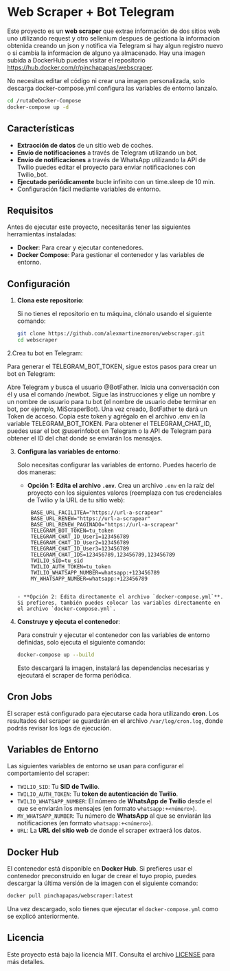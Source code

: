 
# Web Scraper + Bot Telegram

Este proyecto es un **web scraper** que extrae información de dos sitios web uno utilizando request y otro sellenium despues de gestiona la informacion obtenida creando un json y notifica via Telegram si hay algun registro nuevo o si cambia la informacion de alguno ya almacenado. Hay una imagen subida a DockerHub puedes visitar el repositorio https://hub.docker.com/r/pinchapapas/webscraper.

No necesitas editar el código ni crear una imagen personalizada, solo descarga docker-compose.yml configura las variables de entorno lanzalo.
```bash
cd /rutaDeDocker-Compose
docker-compose up -d
```

## Características
- **Extracción de datos** de un sitio web de coches.
- **Envío de notificaciones** a través de Telegram utilizando un bot.
- **Envío de notificaciones** a través de WhatsApp utilizando la API de Twilio puedes editar el proyecto para enviar notificaciones con Twilio_bot.
- **Ejecutado periódicamente**  bucle infinito con un time.sleep de 10 min.
- Configuración fácil mediante variables de entorno.

## Requisitos

Antes de ejecutar este proyecto, necesitarás tener las siguientes herramientas instaladas:

- **Docker**: Para crear y ejecutar contenedores.
- **Docker Compose**: Para gestionar el contenedor y las variables de entorno.

## Configuración

1. **Clona este repositorio**:

   Si no tienes el repositorio en tu máquina, clónalo usando el siguiente comando:

   ```bash
   git clone https://github.com/alexmartinezmoron/webscraper.git
   cd webscraper
   ```

2.Crea tu bot en Telegram:

   Para generar el TELEGRAM_BOT_TOKEN, sigue estos pasos para crear un bot en Telegram:
   
   Abre Telegram y busca el usuario @BotFather.
   Inicia una conversación con él y usa el comando /newbot.
   Sigue las instrucciones y elige un nombre y un nombre de usuario para tu bot (el nombre de usuario debe terminar en bot, por ejemplo, MiScraperBot).
   Una vez creado, BotFather te dará un Token de acceso. Copia este token y agrégalo en el archivo .env en la variable TELEGRAM_BOT_TOKEN.
   Para obtener el TELEGRAM_CHAT_ID, puedes usar el bot @userinfobot en Telegram o la API de Telegram para obtener el ID del chat donde se enviarán los mensajes.  


3. **Configura las variables de entorno**:

   Solo necesitas configurar las variables de entorno. Puedes hacerlo de dos maneras:

   - **Opción 1: Edita el archivo `.env`**. Crea un archivo `.env` en la raíz del proyecto con los siguientes valores (reemplaza con tus credenciales de Twilio y la URL de tu sitio web):

     ```env
      BASE_URL_FACILITEA="https://url-a-scrapear"
      BASE_URL_RENEW="https://url-a-scrapear"
      BASE_URL_RENEW_PAGINADO="https://url-a-scrapear"
      TELEGRAM_BOT_TOKEN=tu_token
      TELEGRAM_CHAT_ID_User1=123456789
      TELEGRAM_CHAT_ID_User2=123456789
      TELEGRAM_CHAT_ID_User3=123456789
      TELEGRAM_CHAT_IDS=123456789,123456789,123456789
      TWILIO_SID=tu_sid
      TWILIO_AUTH_TOKEN=tu_token
      TWILIO_WHATSAPP_NUMBER=whatsapp:+123456789
      MY_WHATSAPP_NUMBER=whatsapp:+123456789
    ```

   - **Opción 2: Edita directamente el archivo `docker-compose.yml`**. Si prefieres, también puedes colocar las variables directamente en el archivo `docker-compose.yml`.

4. **Construye y ejecuta el contenedor**:

   Para construir y ejecutar el contenedor con las variables de entorno definidas, solo ejecuta el siguiente comando:

   ```bash
   docker-compose up --build
   ```

   Esto descargará la imagen, instalará las dependencias necesarias y ejecutará el scraper de forma periódica.

## Cron Jobs

El scraper está configurado para ejecutarse cada hora utilizando **cron**. Los resultados del scraper se guardarán en el archivo `/var/log/cron.log`, donde podrás revisar los logs de ejecución.

## Variables de Entorno

Las siguientes variables de entorno se usan para configurar el comportamiento del scraper:

- `TWILIO_SID`: Tu **SID de Twilio**.
- `TWILIO_AUTH_TOKEN`: Tu **token de autenticación de Twilio**.
- `TWILIO_WHATSAPP_NUMBER`: El número de **WhatsApp de Twilio** desde el que se enviarán los mensajes (en formato `whatsapp:+<número>`).
- `MY_WHATSAPP_NUMBER`: Tu número de **WhatsApp** al que se enviarán las notificaciones (en formato `whatsapp:+<número>`).
- `URL`: La **URL del sitio web** de donde el scraper extraerá los datos.

## Docker Hub

El contenedor está disponible en **Docker Hub**. Si prefieres usar el contenedor preconstruido en lugar de crear el tuyo propio, puedes descargar la última versión de la imagen con el siguiente comando:

```bash
docker pull pinchapapas/webscraper:latest
```

Una vez descargado, solo tienes que ejecutar el `docker-compose.yml` como se explicó anteriormente.

## Licencia

Este proyecto está bajo la licencia MIT. Consulta el archivo [LICENSE](LICENSE) para más detalles.
